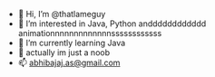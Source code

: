 - 👋 Hi, I’m @thatlameguy
- 👀 I’m interested in Java, Python andddddddddddd animationnnnnnnnnnnnnssssssssssss
- 🌱 I’m currently learning Java
- 💞️ actually im just a noob 
- 📫 abhibajaj.as@gmail.com 

<!---
thatlameguy/thatlameguy is a ✨ special ✨ repository because its `README.md` (this file) appears on your GitHub profile.
You can click the Preview link to take a look at your changes.
--->
